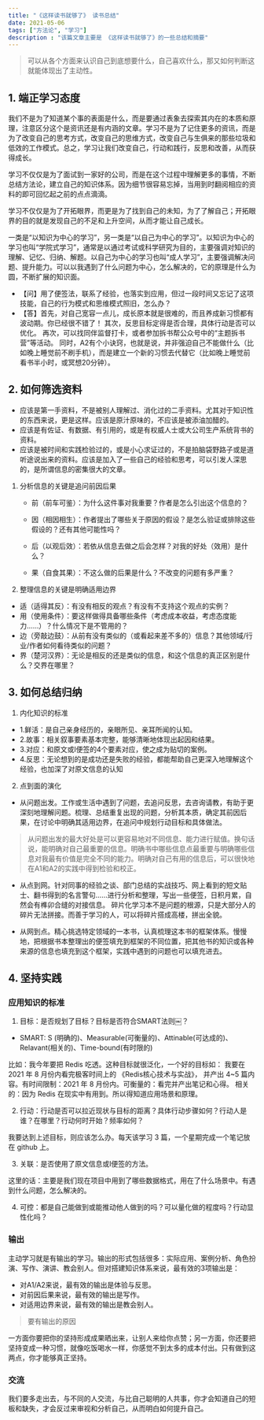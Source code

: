 ```yaml
---
title: "《这样读书就够了》 读书总结"
date: 2021-05-06
tags: ["方法论", "学习"]
description : "该篇文章主要是 《这样读书就够了》的一些总结和摘要"
---
```


> 可以从各个方面来认识自己到底想要什么，自己喜欢什么，那又如何判断这就能体现出了主动性。

## 1. 端正学习态度

我们不是为了知道某个事的表面是什么，而是要通过表象去探索其内在的本质和原理，注意区分这个是资讯还是有内涵的文章。学习不是为了记住更多的资讯，而是为了改变自己的思考方式，改变自己的思维方式，改变自己与生俱来的那些垃圾和低效的工作模式。总之，学习让我们改变自己，行动和践行，反思和改善，从而获得成长。

学习不仅仅是为了面试到一家好的公司，而是在这个过程中理解更多的事情，不断总结方法论，建立自己的知识体系。因为细节很容易忘掉，当用到时翻阅相应的资料的即可回忆起之前的点点滴滴。

学习不仅仅是为了开拓眼界，而更是为了找到自己的未知，为了了解自己；开拓眼界的目的就是发现自己的不足和上升空间，从而才能让自己成长。


一类是“以知识为中心的学习”，另一类是“以自己为中心的学习”。以知识为中心的学习也叫“学院式学习”，通常是以通过考试或科学研究为目的，主要强调对知识的理解、记忆、归纳、解题。以自己为中心的学习也叫“成人学习”，主要强调解决问题、提升能力。可以以我遇到了什么问题为中心，怎么解决的，它的原理是什么为圆，不断扩展的知识面。

- 【问】用了便签法，联系了经验，也落实到应用，但过一段时间又忘记了这项技能，自己的行为模式和思维模式照旧，怎么办？
- 【答】首先，对自己宽容一点儿，成长原本就是很难的，而且养成新习惯都有波动期。你已经很不错了！
  其次，反思目标定得是否合理，具体行动是否可以优化。
  再次，可以找同伴监督打卡，或者参加拆书帮公众号中的“主题拆书营”等活动。
  同时，A2有个小诀窍，也就是说，并非强迫自己不能做什么（比如晚上睡觉前不刷手机），而是建立一个新的习惯去代替它（比如晚上睡觉前看书半小时，或冥想20分钟）。


## 2. 如何筛选资料

- 应该是第一手资料，不是被别人理解过、消化过的二手资料。尤其对于知识性的东西来说，更是这样。应该是原汁原味的，不应该是被添油加醋的。
- 应该是有佐证、有数据、有引用的，或是有权威人士或大公司生产系统背书的资料。
- 应该是被时间和实践检验过的，或是小心求证过的，不是拍脑袋野路子或是道听途说出来的资料。应该是加入了一些自己的经验和思考，可以引发人深思的，是所谓信息的密集很大的文章。

1. 分析信息的关键是追问前因后果

   - 前（前车可鉴）：为什么这件事对我重要？作者是怎么引出这个信息的？

   - 因（相因相生）：作者提出了哪些关于原因的假设？是怎么验证或排除这些假设的？还有其他可能性吗？

   - 后（以观后效）：若依从信息去做之后会怎样？对我的好处（效用）是什么？

   - 果（自食其果）：不这么做的后果是什么？不改变的问题有多严重？


2. 整理信息的关键是明确适用边界
- 适（适得其反）：有没有相反的观点？有没有不支持这个观点的实例？
- 用（使用条件）：要这样做得具备哪些条件（考虑成本收益，考虑态度能力……）？什么情况下是不管用的？
- 边（旁敲边鼓）：从前有没有类似的（或看起来差不多的）信息？其他领域/行业/作者如何看待类似的问题？
- 界（楚河汉界）：无论是相反的还是类似的信息，和这个信息的真正区别是什么？交界在哪里？


## 3. 如何总结归纳

1. 内化知识的标准

- 1.鲜活：是自己亲身经历的，亲眼所见、亲耳所闻的认知。
- 2.故事：相关叙事要素基本完整，能够清晰地体现出起因和结果。
- 3.对应：和原文或I便签的4个要素对应，使之成为贴切的案例。
- 4.反思：无论想到的是成功还是失败的经验，都能帮助自己更深入地理解这个经验，也加深了对原文信息的认知

2. 点到面的演化

- 从问题出发。工作或生活中遇到了问题，去追问反思，去咨询请教，有助于更深刻地理解问题。梳理、总结重复出现的问题，分析其本质，确定其前因后果，在讨论中明确其适用边界，在追问中规划行动目标和具体做法。

> 从问题出发的最大好处是可以更容易地对不同信息、能力进行赋值。换句话说，能明确对自己最重要的信息。明确书中哪些信息点最重要与明确哪些信息对我最有价值是完全不同的能力。明确对自己有用的信息后，可以很快地在A1和A2的实践中得到检验和校正。

- 从点到网。针对同事的经验之谈、部门总结的实战技巧、网上看到的短文贴士、翻书得到的名言警句……进行分析和整理，写出一些便签，日积月累，自然会有榫卯合缝的对接信息。
  碎片化学习本不是问题的根源，只是大部分人的碎片无法拼接。而善于学习的人，可以将碎片搭成高楼，拼出全貌。

- 从网到点。精心挑选特定领域的一本书，认真梳理这本书的框架体系。慢慢地，把根据书本整理出的便签填充到框架的不同位置，把其他书的知识或各种来源的信息也填充到这个框架，实践中遇到的问题也可以填充进去。


## 4. 坚持实践
### 应用知识的标准

1. 目标：是否规划了目标？目标是否符合SMART法则￼？

- SMART: S (明确的)、Measurable(可衡量的)、Attinable(可达成的)、Relavant(相关的)、Time-bound(有时限的)

比如：我今年要把 Redis 吃透。这种目标就很泛化，一个好的目标如： 我要在 2021 年 8 月份内看完极客时间上的 《Redis核心技术与实战》， 并产出 4~5 篇内容。有时间限制：2021 年 8 月份内。可衡量的：看完并产出笔记和心得。 相关的：因为 Redis 在现实中有用到。所以得知道应用场景和原理。

2. 行动：行动是否可以拉近现状与目标的距离？具体行动步骤如何？行动人是谁？在哪里？行动何时开始？频率如何？

我要达到上述目标，则应该怎么办。每天该学习 3 篇，一个星期完成一个笔记放在 github 上。

3. 关联：是否使用了原文信息或I便签的方法。

这里的话：主要是我们现在项目中用到了哪些数据格式，用在了什么场景中。有遇到什么问题，怎么解决的。

4. 可控：都是自己能做到或能推动他人做到的吗？可以量化做的程度吗？行动显性化吗？

### 输出

主动学习就是有输出的学习。输出的形式包括很多：实际应用、案例分析、角色扮演、写作、演讲、教会别人。但对搭建知识体系来说，最有效的3项输出是：

- 对A1/A2来说，最有效的输出是体验与反思。
- 对前因后果来说，最有效的输出是写作。
- 对适用边界来说，最有效的输出是教会别人。

> 要有输出的原因

一方面你要把你的坚持形成成果晒出来，让别人来给你点赞；另一方面，你还要把坚持变成一种习惯，就像吃饭喝水一样，你感觉不到太多的成本付出。只有做到这两点，你才能够真正坚持。



### 交流

我们要多走出去，与不同的人交流，与比自己聪明的人共事，你才会知道自己的短板和缺失，才会反过来审视和分析自己，从而明白如何提升自己。